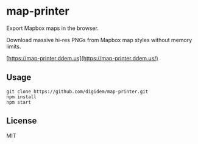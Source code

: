 # map-printer

Export Mapbox maps in the browser.

Download massive hi-res PNGs from Mapbox map styles without memory limits.

[https://map-printer.ddem.us](https://map-printer.ddem.us/)

## Usage

```
git clone https://github.com/digidem/map-printer.git
npm install
npm start
```

## License
MIT
